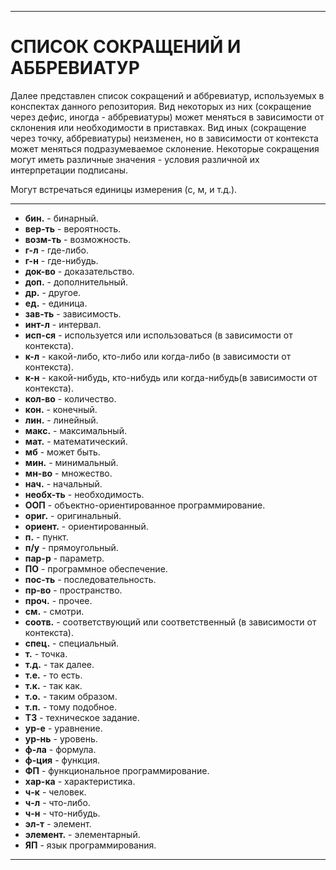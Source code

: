 ________________________________________________________________________

# СПИСОК СОКРАЩЕНИЙ И АББРЕВИАТУР #

Далее представлен список сокращений и аббревиатур, используемых в
конспектах данного репозитория. Вид некоторых из них (сокращение через
дефис, иногда - аббревиатуры) может меняться в зависимости от склонения
или необходимости в приставках. Вид иных (сокращение через точку,
аббревиатуры) неизменен, но в зависимости от контекста может меняться
подразумеваемое склонение. Некоторые сокращения могут иметь различные
значения - условия различной их интерпретации подписаны.

Могут встречаться единицы измерения (с, м, и т.д.).
________________________________________________________________________

- **бин.** - бинарный.
- **вер-ть** - вероятность.
- **возм-ть** - возможность.
- **г-л** - где-либо.
- **г-н** - где-нибудь.
- **док-во** - доказательство.
- **доп.** - дополнительный.
- **др.** - другое.
- **ед.** - единица.
- **зав-ть** - зависимость.
- **инт-л** - интервал.
- **исп-ся** - используется или использоваться (в зависимости от
    контекста).
- **к-л** - какой-либо, кто-либо или когда-либо (в зависимости от
    контекста).
- **к-н** - какой-нибудь, кто-нибудь или когда-нибудь(в зависимости от
    контекста).
- **кол-во** - количество.
- **кон.** - конечный.
- **лин.** - линейный.
- **макс.** - максимальный.
- **мат.** - математический.
- **мб** - может быть.
- **мин.** - минимальный.
- **мн-во** - множество.
- **нач.** - начальный.
- **необх-ть** - необходимость.
- **ООП** - объектно-ориентированное программирование.
- **ориг.** - оригинальный.
- **ориент.** - ориентированный.
- **п.** - пункт.
- **п/у** - прямоугольный.
- **пар-р** - параметр.
- **ПО** - программное обеспечение.
- **пос-ть** - последовательность.
- **пр-во** - пространство.
- **проч.** - прочее.
- **см.** - смотри.
- **соотв.** - соответствующий или соответственный (в зависимости от
    контекста).
- **спец.** - специальный.
- **т.** - точка.
- **т.д.** - так далее.
- **т.е.** - то есть.
- **т.к.** - так как.
- **т.о.** - таким образом.
- **т.п.** - тому подобное.
- **ТЗ** - техническое задание.
- **ур-е** - уравнение.
- **ур-нь** - уровень.
- **ф-ла** - формула.
- **ф-ция** - функция.
- **ФП** - функциональное программирование.
- **хар-ка** - характеристика.
- **ч-к** - человек.
- **ч-л** - что-либо.
- **ч-н** - что-нибудь.
- **эл-т** - элемент.
- **элемент.** - элементарный.
- **ЯП** - язык программирования.
________________________________________________________________________
